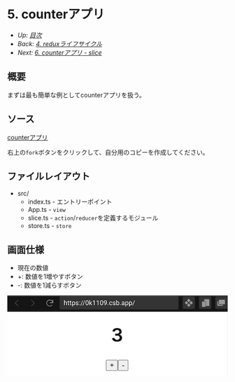 # 5. counterアプリ

- *Up: [目次](../index.md)*
- *Back: [4. reduxライフサイクル](./04_lifecycle.md)*
- *Next: [6. counterアプリ - slice](./06_counter_app_slice.md)*

## 概要

まずは最も簡単な例としてcounterアプリを扱う。

## ソース

[counterアプリ](https://codesandbox.io/s/runtime-breeze-k7ku4h)

右上の`fork`ボタンをクリックして、自分用のコピーを作成してください。

## ファイルレイアウト

- src/
  - index.ts - エントリーポイント
  - App.ts - `view`
  - slice.ts - `action`/`reducer`を定義するモジュール
  - store.ts - `store`

## 画面仕様

- 現在の数値
- +: 数値を1増やすボタン
- -: 数値を1減らすボタン

![](./counter.png)

